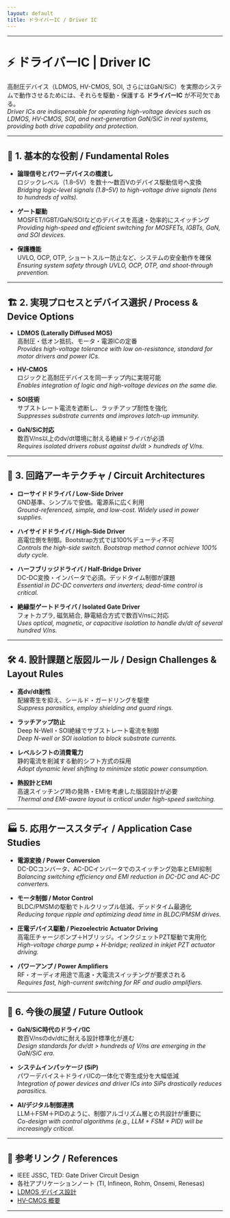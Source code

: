 ```yaml
---
layout: default
title: ドライバーIC / Driver IC
---
```


---

# ⚡ ドライバーIC | Driver IC
高耐圧デバイス（LDMOS, HV-CMOS, SOI, さらにはGaN/SiC）を実際のシステムで動作させるためには、それらを駆動・保護する **ドライバーIC** が不可欠である。  
*Driver ICs are indispensable for operating high-voltage devices such as LDMOS, HV-CMOS, SOI, and next-generation GaN/SiC in real systems, providing both drive capability and protection.*

---

## 📌 1. 基本的な役割 / Fundamental Roles
- **論理信号とパワーデバイスの橋渡し**  
  ロジックレベル（1.8–5V）を数十〜数百Vのデバイス駆動信号へ変換  
  *Bridging logic-level signals (1.8–5V) to high-voltage drive signals (tens to hundreds of volts).*  

- **ゲート駆動**  
  MOSFET/IGBT/GaN/SOIなどのデバイスを高速・効率的にスイッチング  
  *Providing high-speed and efficient switching for MOSFETs, IGBTs, GaN, and SOI devices.*  

- **保護機能**  
  UVLO, OCP, OTP, ショートスルー防止など、システムの安全動作を確保  
  *Ensuring system safety through UVLO, OCP, OTP, and shoot-through prevention.*  

---

## 🏗️ 2. 実現プロセスとデバイス選択 / Process & Device Options
- **LDMOS (Laterally Diffused MOS)**  
  高耐圧・低オン抵抗、モータ・電源ICの定番  
  *Provides high-voltage tolerance with low on-resistance, standard for motor drivers and power ICs.*  

- **HV-CMOS**  
  ロジックと高耐圧デバイスを同一チップ内に実現可能  
  *Enables integration of logic and high-voltage devices on the same die.*  

- **SOI技術**  
  サブストレート電流を遮断し、ラッチアップ耐性を強化  
  *Suppresses substrate currents and improves latch-up immunity.*  

- **GaN/SiC対応**  
  数百V/ns以上のdv/dt環境に耐える絶縁ドライバが必須  
  *Requires isolated drivers robust against dv/dt > hundreds of V/ns.*  

---

## 🔋 3. 回路アーキテクチャ / Circuit Architectures
- **ローサイドドライバ / Low-Side Driver**  
  GND基準、シンプルで安価。電源系に広く利用  
  *Ground-referenced, simple, and low-cost. Widely used in power supplies.*  

- **ハイサイドドライバ / High-Side Driver**  
  高電位側を制御。Bootstrap方式では100%デューティ不可  
  *Controls the high-side switch. Bootstrap method cannot achieve 100% duty cycle.*  

- **ハーフブリッジドライバ / Half-Bridge Driver**  
  DC-DC変換・インバータで必須。デッドタイム制御が課題  
  *Essential in DC-DC converters and inverters; dead-time control is critical.*  

- **絶縁型ゲートドライバ / Isolated Gate Driver**  
  フォトカプラ, 磁気結合, 静電結合方式で数百V/nsに対応  
  *Uses optical, magnetic, or capacitive isolation to handle dv/dt of several hundred V/ns.*  

---

## 🛠 4. 設計課題と版図ルール / Design Challenges & Layout Rules
- **高dv/dt耐性**  
  配線寄生を抑え、シールド・ガードリングを駆使  
  *Suppress parasitics, employ shielding and guard rings.*  

- **ラッチアップ防止**  
  Deep N-Well・SOI絶縁でサブストレート電流を制御  
  *Deep N-well or SOI isolation to block substrate currents.*  

- **レベルシフトの消費電力**  
  静的電流を削減する動的シフト方式の採用  
  *Adopt dynamic level shifting to minimize static power consumption.*  

- **熱設計とEMI**  
  高速スイッチング時の発熱・EMIを考慮した版図設計が必要  
  *Thermal and EMI-aware layout is critical under high-speed switching.*  

---

## 🏭 5. 応用ケーススタディ / Application Case Studies
- **電源変換 / Power Conversion**  
  DC-DCコンバータ、AC-DCインバータでのスイッチング効率とEMI抑制  
  *Balancing switching efficiency and EMI reduction in DC-DC and AC-DC converters.*  

- **モータ制御 / Motor Control**  
  BLDC/PMSMの駆動でトルクリップル低減、デッドタイム最適化  
  *Reducing torque ripple and optimizing dead time in BLDC/PMSM drives.*  

- **圧電デバイス駆動 / Piezoelectric Actuator Driving**  
  高電圧チャージポンプ＋Hブリッジ。インクジェットPZT駆動で実用化  
  *High-voltage charge pump + H-bridge; realized in inkjet PZT actuator driving.*  

- **パワーアンプ / Power Amplifiers**  
  RF・オーディオ用途で高速・大電流スイッチングが要求される  
  *Requires fast, high-current switching for RF and audio amplifiers.*  

---

## 🚀 6. 今後の展望 / Future Outlook
- **GaN/SiC時代のドライバIC**  
  数百V/nsのdv/dtに耐える設計標準化が進む  
  *Design standards for dv/dt > hundreds of V/ns are emerging in the GaN/SiC era.*  

- **システムインパッケージ (SiP)**  
  パワーデバイス＋ドライバICの一体化で寄生成分を大幅低減  
  *Integration of power devices and driver ICs into SiPs drastically reduces parasitics.*  

- **AI/デジタル制御連携**  
  LLM＋FSM＋PIDのように、制御アルゴリズム層との共設計が重要に  
  *Co-design with control algorithms (e.g., LLM + FSM + PID) will be increasingly critical.*  

---

## 🔗 参考リンク / References
- IEEE JSSC, TED: Gate Driver Circuit Design  
- 各社アプリケーションノート (TI, Infineon, Rohm, Onsemi, Renesas)  
- [LDMOS デバイス設計](ldmos.md)  
- [HV-CMOS 概要](hvcmos.md)  

---
